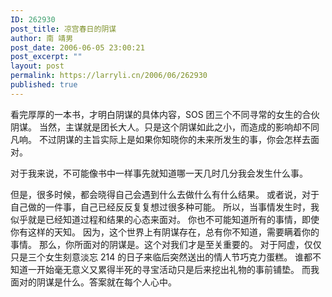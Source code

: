 ```yaml
---
ID: 262930
post_title: 凉宫春日的阴谋
author: 南 靖男
post_date: 2006-06-05 23:00:21
post_excerpt: ""
layout: post
permalink: https://larryli.cn/2006/06/262930
published: true
---
```

看完厚厚的一本书，才明白阴谋的具体内容，SOS 团三个不同寻常的女生的合伙阴谋。
当然，主谋就是团长大人。只是这个阴谋如此之小，而造成的影响却不同凡响。
不过阴谋的主旨实际上是如果你知晓你的未来所发生的事，你会怎样去面对。
<!--more-->对于我来说，不可能像书中一样事先就知道哪一天几时几分我会发生什么事。
但是，很多时候，都会晓得自己会遇到什么去做什么有什么结果。
或者说，对于自己做的一件事，自己已经反反复复想过很多种可能。
所以，当事情发生时，我似乎就是已经知道过程和结果的心态来面对。
你也不可能知道所有的事情，即使你有这样的天知。
因为，这个世界上有阴谋存在，总有你不知道，需要瞒着你的事情。
那么，你所面对的阴谋是。这个对我们才是至关重要的。
对于阿虚，仅仅只是三个女生刻意淡忘 214 的日子来临后突然送出的情人节巧克力蛋糕。
谁都不知道一开始毫无意义又累得半死的寻宝活动只是后来挖出礼物的事前铺垫。
而我面对的阴谋是什么。答案就在每个人心中。